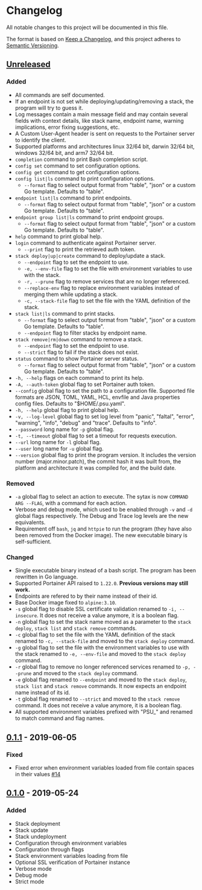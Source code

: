 # Changelog
All notable changes to this project will be documented in this file.

The format is based on [Keep a Changelog](https://keepachangelog.com/en/1.0.0/),
and this project adheres to [Semantic Versioning](https://semver.org/spec/v2.0.0.html).

## [Unreleased]
### Added
- All commands are self documented.
- If an endpoint is not set while deploying/updating/removing a stack, the program will try to guess it.
- Log messages contain a main message field and may contain several fields with context details, like stack name, endpoint name, warning implications, error fixing suggestions, etc.
- A Custom User-Agent header is sent on requests to the Portainer server to identify the client.
- Supported platforms and architectures linux 32/64 bit, darwin 32/64 bit, windows 32/64 bit, and arm7 32/64 bit.
- `completion` command to print Bash completion script.
- `config set` command to set configuration options.
- `config get` command to get configuration options.
- `config list|ls` command to print configuration options.
  - `--format` flag to select output format from "table", "json" or a custom Go template. Defaults to "table".
- `endpoint list|ls` command to print endpoints.
  - `--format` flag to select output format from "table", "json" or a custom Go template. Defaults to "table".
- `endpoint group list|ls` command to print endpoint groups.
  - `--format` flag to select output format from "table", "json" or a custom Go template. Defaults to "table".
- `help` command to print global help.
- `login` command to authenticate against Portainer server.
  - `--print` flag to print the retrieved auth token.
- `stack deploy|up|create` command to deploy/update a stack.
  - `--endpoint` flag to set the endpoint to use.
  - `-e, --env-file` flag to set the file with environment variables to use with the stack.
  - `-r, --prune` flag to remove services that are no longer referenced.
  - `--replace-env` flag to replace environment variables instead of merging them while updating a stack.
  - `-c, --stack-file` flag to set the file with the YAML definition of the stack.
- `stack list|ls` command to print stacks.
  - `--format` flag to select output format from "table", "json" or a custom Go template. Defaults to "table".
  - `--endpoint` flag to filter stacks by endpoint name.
- `stack remove|rm|down` command to remove a stack.
  - `--endpoint` flag to set the endpoint to use.
  - `--strict` flag to fail if the stack does not exist.
- `status` command to show Portainer server status.
  - `--format` flag to select output format from "table", "json" or a custom Go template. Defaults to "table".
- `-h, --help` flags on each command to print its help.
- `-A, --auth-token` global flag to set Portainer auth token.
- `--config` global flag to set the path to a configuration file. Supported file formats are JSON, TOML, YAML, HCL, envfile and Java properties config files. Defaults to "$HOME/.psu.yaml".
- `-h, --help` global flag to print global help.
- `-v, --log-level` global flag to set log level from "panic", "faltal", "error", "warning", "info", "debug" and "trace". Defaults to "info".
- `--password` long name for `-p` global flag.
- `-t, --timeout` global flag to set a timeout for requests execution.
- `--url` long name for `-l` global flag.
- `--user` long name for `-u` global flag.
- `--version` global flag to print the program version. It includes the version number (major.minor.patch), the commit hash it was built from, the platform and architecture it was compiled for, and the build date.

### Removed
- `-a` global flag to select an action to execute. The sytax is now `COMMAND ARG --FLAG`, with a command for each action.
- Verbose and debug mode, which used to be enabled through `-v` and `-d` global flags respectively. The Debug and Trace log levels are the new equivalents.
- Requirement off `bash`, `jq` and `httpie` to run the program (they have also been removed from the Docker image). The new executable binary is self-sufficient.

### Changed
- Single executable binary instead of a bash script. The program has been rewritten in Go language.
- Supported Portainer API raised to `1.22.0`. **Previous versions may still work.**
- Endpoints are refered to by their name instead of their id.
- Base Docker image fixed to `alpine:3.10`.
- `-s` global flag to disable SSL certificate validation renamed to `-i, --insecure`. It does not receive a value anymore, it is a boolean flag.
- `-n` global flag to set the stack name moved as a parameter to the `stack deploy`, `stack list` and `stack remove` commands.
- `-c` global flag to set the file with the YAML definition of the stack renamed to `-c, --stack-file` and moved to the `stack deploy` command.
- `-g` global flag to set the file with the environment variables to use with the stack renamed to `-e, --env-file` and moved to the `stack deploy` command.
- `-r` global flag to remove no longer referenced services renamed to `-p, --prune` and moved to the `stack deploy` command.
- `-e` global flag renamed to `--endpoint` and moved to the `stack deploy`, `stack list` and `stack remove` commands. It now expects an endpoint name instead of its id.
- `-t` global flag renamed to `--strict` and moved to the `stack remove` command. It does not receive a value anymore, it is a boolean flag.
- All supported environment variables prefixed with "PSU_" and renamed to match command and flag names.

## [0.1.1] - 2019-06-05
### Fixed
- Fixed error when environment variables loaded from file contain spaces in their values [#14](https://github.com/greenled/portainer-stack-utils/pull/14)

## [0.1.0] - 2019-05-24
### Added
- Stack deployment
- Stack update
- Stack undeployment
- Configuration through environment variables
- Configuration through flags
- Stack environment variables loading from file
- Optional SSL verification of Portainer instance
- Verbose mode
- Debug mode
- Strict mode

[Unreleased]: https://github.com/greenled/portainer-stack-utils/compare/0.1.1...HEAD
[0.1.1]: https://github.com/greenled/portainer-stack-utils/releases/tag/0.1.1
[0.1.0]: https://github.com/greenled/portainer-stack-utils/releases/tag/0.1.0
